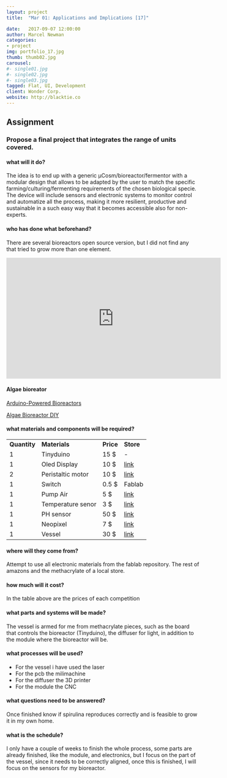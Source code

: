 ```yaml
---
layout: project
title:  "Mar 01: Applications and Implications [17]"

date:   2017-09-07 12:00:00
author: Marcel Newman
categories:
- project
img: portfolio_17.jpg
thumb: thumb02.jpg
carousel:
#- single01.jpg
#- single02.jpg
#- single03.jpg
tagged: Flat, UI, Development
client: Wonder Corp.
website: http://blacktie.co
---
```



<h2>Assignment</h2>

<h3>Propose a final project that integrates the range of units covered.</h3>


<h4>what will it do?</h4>

<p>The idea is to end up with a generic μCosm/bioreactor/fermentor with a modular design that allows to be adapted by the user to match the specific farming/culturing/fermenting requirements of the chosen biological specie. The device will include sensors and electronic systems to monitor control and automatize all the process, making it more resilient, productive and sustainable in a such easy way that it becomes accessible also for non-experts.
</p>

<h4>who has done what beforehand?</h4>
<p>There are several bioreactors open source version, but I did not find any that tried to grow more than one element.</p>
<div class="col-xs-10 col-xs-offset-2 ">
<iframe width="560" height="315" src="https://www.youtube.com/embed/e-nBPx5hmEE" frameborder="0" allowfullscreen></iframe>
</div>
<h4>Algae bioreator</h4>
<a href="https://makezine.com/2016/07/18/arduino-powered-bioreactors-make-home-experimentation-affordable/">Arduino-Powered Bioreactors </a>

<a href="https://www.greenoptimistic.com/algae-bioreactor/#.Wezm9Nx941I">Algae Bioreactor DIY</a>


<h4>what materials and components will be required?</h4>
<div class="col-xs-10 col-xs-offset-2 ">

<table class="table-striped table table-bordered" style="width: 80%">
	<tr><td><strong>Quantity</strong></td><td><strong>Materials</strong></td><td><strong>Price</strong></td><td><strong>Store</strong></td></tr>
	<tr><td>1</td><td>Tinyduino</td><td>15 $</td><td>-</td> </tr>
	<tr><td>1</td><td>Oled Display</td><td>10 $</td><td><a href="http://amzn.eu/hejBY3Z">link</a></td></tr>
	<tr><td>2</td><td>Peristaltic motor</td><td>10 $</td><td><a href="http://amzn.eu/id8spNb">link</a></td></tr>
	<tr><td>1</td><td>Switch</td><td>0.5 $</td><td>Fablab</td></tr>
	<tr><td>1</td><td>Pump Air</td><td>5 $</td><td><a href="http://amzn.eu/g9n5Sux">link</a></td></tr>
	<tr><td>1</td><td>Temperature senor</td><td>3 $</td><td><a href="http://amzn.eu/06amwev">link</a></td></tr>
	<tr><td>1</td><td>PH sensor</td><td>50 $</td><td><a href="http://amzn.eu/3BDueZu">link</a></td></tr>
	<tr><td>1</td><td>Neopixel</td><td>7 $</td><td><a href="http://amzn.eu/1ypBjTp">link</a></td></tr>
	<tr><td>1</td><td>Vessel</td><td>30 $</td><td><a href="http://serveiestacio.com/tenda-online/">link</a></td></tr>

</table>
</div>

<h4>where will they come from?</h4>
<p>Attempt to use all electronic materials from the fablab repository.
The rest of amazons and the methacrylate of a local store.</p>

<h4>how much will it cost?</h4>
<p>In the table above are the prices of each competition</p>


<h4>what parts and systems will be made?</h4>
<p>The vessel is armed for me from methacrylate pieces, such as the board that controls the bioreactor (Tinyduino), the diffuser for light, in addition to the module where the bioreactor will be.</p>

<h4>what processes will be used?</h4>
<ul>
<li>For the vessel i have used the laser</li>
<li>For the pcb the milimachine</li>
<li>For the diffuser the 3D printer</li>
<li>For the module the CNC</li>
</ul>

<!--<h4>what tasks need to be completed?</h4>-->

<h4>what questions need to be answered?</h4>
<p>Once finished know if spirulina reproduces correctly and is feasible to grow it in my own home.</p>

<h4>what is the schedule?</h4>

<p>I only have a couple of weeks to finish the whole process, some parts are already finished, like the module, and electronics, but I focus on the part of the vessel, since it needs to be correctly aligned, once this is finished, I will focus on the sensors for my bioreactor.</p>

<!--<h4>how will it be evaluated?</h4>-->